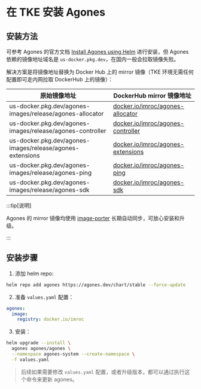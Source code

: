 # 在 TKE 安装 Agones

## 安装方法

可参考 Agones 的官方文档 [Install Agones using Helm](https://agones.dev/site/docs/installation/install-agones/helm/) 进行安装，但 Agones 依赖的镜像地址域名是 `us-docker.pkg.dev`，在国内一般会拉取镜像失败。

解决方案是将镜像地址替换为 Docker Hub 上的 mirror 镜像（TKE 环境无需任何配置即可走内网拉取 DockerHub 上的镜像）：

| 原始镜像地址                                              | DockerHub mirror 镜像地址                                                                                                |
| --------------------------------------------------------- | ------------------------------------------------------------------------------------------------------------------------ |
| us-docker.pkg.dev/agones-images/release/agones-allocator  | [docker.io/imroc/agones-allocator](https://hub.docker.com/repository/docker/imroc/agones-allocator/tags?ordering=name)   |
| us-docker.pkg.dev/agones-images/release/agones-controller | [docker.io/imroc/agones-controller](https://hub.docker.com/repository/docker/imroc/agones-controller/tags?ordering=name) |
| us-docker.pkg.dev/agones-images/release/agones-extensions | [docker.io/imroc/agones-extensions](https://hub.docker.com/repository/docker/imroc/agones-extensions/tags?ordering=name) |
| us-docker.pkg.dev/agones-images/release/agones-ping       | [docker.io/imroc/agones-ping](https://hub.docker.com/repository/docker/imroc/agones-ping/tags?ordering=name)             |
| us-docker.pkg.dev/agones-images/release/agones-sdk        | [docker.io/imroc/agones-sdk](https://hub.docker.com/repository/docker/imroc/agones-sdk/tags?ordering=name)               |

:::tip[说明]

Agones 的 mirror 镜像均使用 [image-porter](https://github.com/imroc/image-porter) 长期自动同步，可放心安装和升级。

:::

## 安装步骤

1. 添加 helm repo:

```bash
helm repo add agones https://agones.dev/chart/stable --force-update
```

2. 准备 `values.yaml` 配置：


```yaml
agones:
  image:
    registry: docker.io/imroc
```

3. 安装：

```bash
helm upgrade --install \
  agones agones/agones \
  --namespace agones-system --create-namespace \
  -f values.yaml
```
> 后续如果需要修改 `values.yaml` 配置，或者升级版本，都可以通过执行这个命令来更新 agones。
